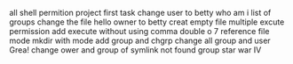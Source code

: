 all shell permition project
first task change user to betty
who am i
list of groups
change the file hello owner to betty 
creat empty file
multiple excute permission 
add execute without using comma
double o 7 
reference file mode 
mkdir with mode
add group and chgrp
change all group and user
Grea! change ower and group of symlink 
not found group
star war IV 
